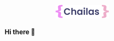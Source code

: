 <p align="center"><a href="https://anuraghazra.github.io"><img width="173" height="43" alt="Chailas" src="./assets/logo.svg" /></a></p>

## Hi there 👋

<!--
**chailafarah/chailafarah** is a ✨ _special_ ✨ repository because its `README.md` (this file) appears on your GitHub profile.

Here are some ideas to get you started:

- 🔭 I’m currently working on ...
- 🌱 I’m currently learning ...
- 👯 I’m looking to collaborate on ...
- 🤔 I’m looking for help with ...
- 💬 Ask me about ...
- 📫 How to reach me: ...
- 😄 Pronouns: ...
- ⚡ Fun fact: ...
-->
